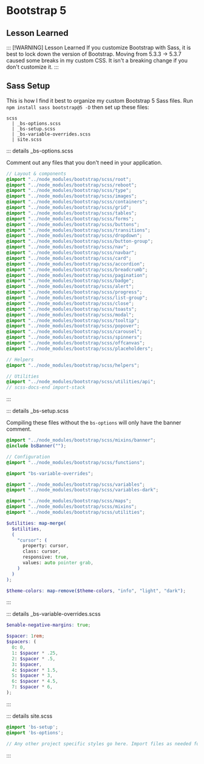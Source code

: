 # Bootstrap 5

## Lesson Learned

::: [!WARNING] Lesson Learned
If you customize Bootstrap with Sass, it is best to lock down the version of Bootstrap. Moving from 5.3.3 -> 5.3.7 caused some breaks in my custom CSS. It isn't a breaking change if you don't customize it.
:::

## Sass Setup

This is how I find it best to organize my custom Bootstrap 5 Sass files. Run `npm install sass bootstrap@5 -D` then set up these files:

```
scss
  | _bs-options.scss
  | _bs-setup.scss
  | _bs-variable-overrides.scss
  | site.scss
```

::: details \_bs-options.scss

Comment out any files that you don't need in your application.

```scss
// Layout & components
@import "../node_modules/bootstrap/scss/root";
@import "../node_modules/bootstrap/scss/reboot";
@import "../node_modules/bootstrap/scss/type";
@import "../node_modules/bootstrap/scss/images";
@import "../node_modules/bootstrap/scss/containers";
@import "../node_modules/bootstrap/scss/grid";
@import "../node_modules/bootstrap/scss/tables";
@import "../node_modules/bootstrap/scss/forms";
@import "../node_modules/bootstrap/scss/buttons";
@import "../node_modules/bootstrap/scss/transitions";
@import "../node_modules/bootstrap/scss/dropdown";
@import "../node_modules/bootstrap/scss/button-group";
@import "../node_modules/bootstrap/scss/nav";
@import "../node_modules/bootstrap/scss/navbar";
@import "../node_modules/bootstrap/scss/card";
@import "../node_modules/bootstrap/scss/accordion";
@import "../node_modules/bootstrap/scss/breadcrumb";
@import "../node_modules/bootstrap/scss/pagination";
@import "../node_modules/bootstrap/scss/badge";
@import "../node_modules/bootstrap/scss/alert";
@import "../node_modules/bootstrap/scss/progress";
@import "../node_modules/bootstrap/scss/list-group";
@import "../node_modules/bootstrap/scss/close";
@import "../node_modules/bootstrap/scss/toasts";
@import "../node_modules/bootstrap/scss/modal";
@import "../node_modules/bootstrap/scss/tooltip";
@import "../node_modules/bootstrap/scss/popover";
@import "../node_modules/bootstrap/scss/carousel";
@import "../node_modules/bootstrap/scss/spinners";
@import "../node_modules/bootstrap/scss/offcanvas";
@import "../node_modules/bootstrap/scss/placeholders";

// Helpers
@import "../node_modules/bootstrap/scss/helpers";

// Utilities
@import "../node_modules/bootstrap/scss/utilities/api";
// scss-docs-end import-stack
```

:::

::: details \_bs-setup.scss

Compiling these files without the `bs-options` will only have the banner comment.

```scss
@import "../node_modules/bootstrap/scss/mixins/banner";
@include bsBanner("");

// Configuration
@import "../node_modules/bootstrap/scss/functions";

@import "bs-variable-overrides";

@import "../node_modules/bootstrap/scss/variables";
@import "../node_modules/bootstrap/scss/variables-dark";

@import "../node_modules/bootstrap/scss/maps";
@import "../node_modules/bootstrap/scss/mixins";
@import "../node_modules/bootstrap/scss/utilities";

$utilities: map-merge(
  $utilities,
  (
    "cursor": (
      property: cursor,
      class: cursor,
      responsive: true,
      values: auto pointer grab,
    )
  )
);

$theme-colors: map-remove($theme-colors, "info", "light", "dark");
```

:::

::: details \_bs-variable-overrides.scss

```scss
$enable-negative-margins: true;

$spacer: 1rem;
$spacers: (
  0: 0,
  1: $spacer * .25,
  2: $spacer * .5,
  3: $spacer,
  4: $spacer * 1.5,
  5: $spacer * 3,
  6: $spacer * 4.5,
  7: $spacer * 6,
);

```

:::

::: details site.scss

```scss
@import 'bs-setup';
@import 'bs-options';

// Any other project specific styles go here. Import files as needed for organization.
```

:::
